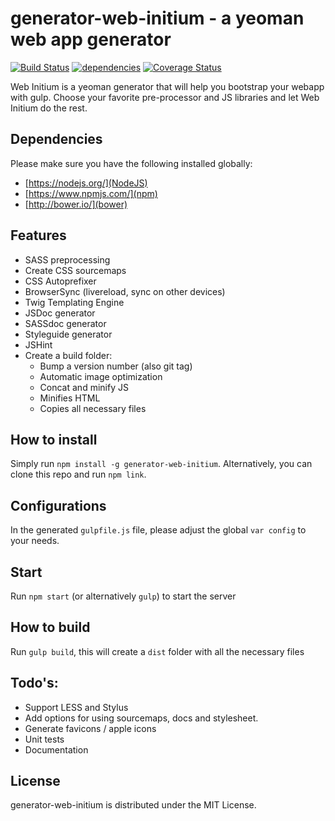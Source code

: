 # generator-web-initium - a yeoman web app generator
[![Build Status](https://travis-ci.org/chrisvanmook/generator-web-initium.svg?branch=master)](https://travis-ci.org/chrisvanmook/generator-web-initium) [![dependencies](https://david-dm.org/chrisvanmook/generator-web-initium.svg)](https://david-dm.org/chrisvanmook/generator-web-initium.svg) [![Coverage Status](https://coveralls.io/repos/chrisvanmook/generator-web-initium/badge.svg)](https://coveralls.io/r/chrisvanmook/generator-web-initium)

Web Initium is a yeoman generator that will help you bootstrap your webapp with gulp.
Choose your favorite pre-processor and JS libraries and let Web Initium do the rest.

## Dependencies
Please make sure you have the following installed globally:
- [https://nodejs.org/](NodeJS)
- [https://www.npmjs.com/](npm)
- [http://bower.io/](bower)

## Features
- SASS preprocessing
- Create CSS sourcemaps
- CSS Autoprefixer
- BrowserSync (livereload, sync on other devices)
- Twig Templating Engine
- JSDoc generator
- SASSdoc generator
- Styleguide generator
- JSHint
- Create a build folder:
    - Bump a version number (also git tag)
    - Automatic image optimization
    - Concat and minify JS
    - Minifies HTML
    - Copies all necessary files

## How to install
Simply run `npm install -g generator-web-initium`. Alternatively, you can clone this repo and run `npm link`.

## Configurations
In the generated `gulpfile.js` file, please adjust the global `var config` to your needs.

## Start
Run `npm start` (or alternatively `gulp`) to start the server

## How to build
Run `gulp build`, this will create a `dist` folder with all the necessary files

## Todo's:
- Support LESS and Stylus
- Add options for using sourcemaps, docs and stylesheet.
- Generate favicons / apple icons
- Unit tests
- Documentation

## License
generator-web-initium is distributed under the MIT License.

